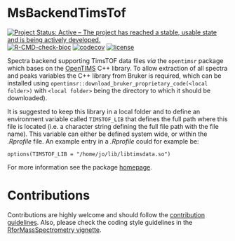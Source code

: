 # MsBackendTimsTof

[![Project Status: Active – The project has reached a stable, usable state and is being actively developed.](https://www.repostatus.org/badges/latest/active.svg)](https://www.repostatus.org/#active)
[![R-CMD-check-bioc](https://github.com/RforMassSpectrometry/MsBackendTimsTof/workflows/R-CMD-check-bioc/badge.svg)](https://github.com/RforMassSpectrometry/MsBackendTimsTof/actions?query=workflow%3AR-CMD-check-bioc)
[![codecov](https://codecov.io/github/rformassspectrometry/MsBackendTimsTof/branch/main/graph/badge.svg?token=DMFOBVJFJQ)](https://codecov.io/github/rformassspectrometry/MsBackendTimsTof)
[![license](https://img.shields.io/badge/license-Artistic--2.0-brightgreen.svg)](https://opensource.org/licenses/Artistic-2.0)

Spectra backend supporting TimsTOF data files *via* the `opentimsr` package
which bases on the [OpenTIMS](https://github.com/michalsta/opentims) C++
library. To allow extraction of all spectra and peaks variables the C++ library
from Bruker is required, which can be installed using
`opentimsr::download_bruker_proprietary_code(<local folder>)` with `<local
folder>` being the directory to which it should be downloaded).

It is suggested to keep this library in a local folder and to define an
environment variable called `TIMSTOF_LIB` that defines the full path where this
file is located (i.e. a character string defining the full file path with the
file name). This variable can either be defined system wide, or within the
*.Rprofile* file. An example entry in a *.Rprofile* could for example be:

```
options(TIMSTOF_LIB = "/home/jo/lib/libtimsdata.so")
```

For more information see the package
[homepage](https://rformassspectrometry.github.io/MsBackendTimsTof).


# Contributions

Contributions are highly welcome and should follow the [contribution
guidelines](https://rformassspectrometry.github.io/RforMassSpectrometry/articles/RforMassSpectrometry.html#contributions).
Also, please check the coding style guidelines in the [RforMassSpectrometry
vignette](https://rformassspectrometry.github.io/RforMassSpectrometry/articles/RforMassSpectrometry.html).
